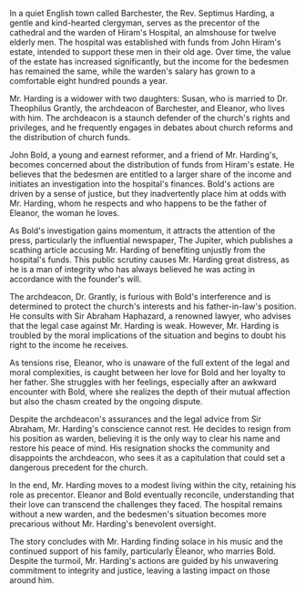 In a quiet English town called Barchester, the Rev. Septimus Harding, a gentle and kind-hearted clergyman, serves as the precentor of the cathedral and the warden of Hiram's Hospital, an almshouse for twelve elderly men. The hospital was established with funds from John Hiram's estate, intended to support these men in their old age. Over time, the value of the estate has increased significantly, but the income for the bedesmen has remained the same, while the warden's salary has grown to a comfortable eight hundred pounds a year.

Mr. Harding is a widower with two daughters: Susan, who is married to Dr. Theophilus Grantly, the archdeacon of Barchester, and Eleanor, who lives with him. The archdeacon is a staunch defender of the church's rights and privileges, and he frequently engages in debates about church reforms and the distribution of church funds.

John Bold, a young and earnest reformer, and a friend of Mr. Harding's, becomes concerned about the distribution of funds from Hiram's estate. He believes that the bedesmen are entitled to a larger share of the income and initiates an investigation into the hospital's finances. Bold's actions are driven by a sense of justice, but they inadvertently place him at odds with Mr. Harding, whom he respects and who happens to be the father of Eleanor, the woman he loves.

As Bold's investigation gains momentum, it attracts the attention of the press, particularly the influential newspaper, The Jupiter, which publishes a scathing article accusing Mr. Harding of benefiting unjustly from the hospital's funds. This public scrutiny causes Mr. Harding great distress, as he is a man of integrity who has always believed he was acting in accordance with the founder's will.

The archdeacon, Dr. Grantly, is furious with Bold's interference and is determined to protect the church's interests and his father-in-law's position. He consults with Sir Abraham Haphazard, a renowned lawyer, who advises that the legal case against Mr. Harding is weak. However, Mr. Harding is troubled by the moral implications of the situation and begins to doubt his right to the income he receives.

As tensions rise, Eleanor, who is unaware of the full extent of the legal and moral complexities, is caught between her love for Bold and her loyalty to her father. She struggles with her feelings, especially after an awkward encounter with Bold, where she realizes the depth of their mutual affection but also the chasm created by the ongoing dispute.

Despite the archdeacon's assurances and the legal advice from Sir Abraham, Mr. Harding's conscience cannot rest. He decides to resign from his position as warden, believing it is the only way to clear his name and restore his peace of mind. His resignation shocks the community and disappoints the archdeacon, who sees it as a capitulation that could set a dangerous precedent for the church.

In the end, Mr. Harding moves to a modest living within the city, retaining his role as precentor. Eleanor and Bold eventually reconcile, understanding that their love can transcend the challenges they faced. The hospital remains without a new warden, and the bedesmen's situation becomes more precarious without Mr. Harding's benevolent oversight.

The story concludes with Mr. Harding finding solace in his music and the continued support of his family, particularly Eleanor, who marries Bold. Despite the turmoil, Mr. Harding's actions are guided by his unwavering commitment to integrity and justice, leaving a lasting impact on those around him.